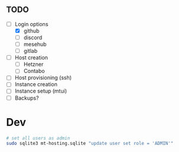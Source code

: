 
## TODO

* [ ] Login options
  * [x] github
  * [ ] discord
  * [ ] mesehub
  * [ ] gitlab
* [ ] Host creation
  * [ ] Hetzner
  * [ ] Contabo
* [ ] Host provisioning (ssh)
* [ ] Instance creation
* [ ] Instance setup (mtui)
* [ ] Backups?

# Dev

```sh
# set all users as admin
sudo sqlite3 mt-hosting.sqlite "update user set role = 'ADMIN'"
```